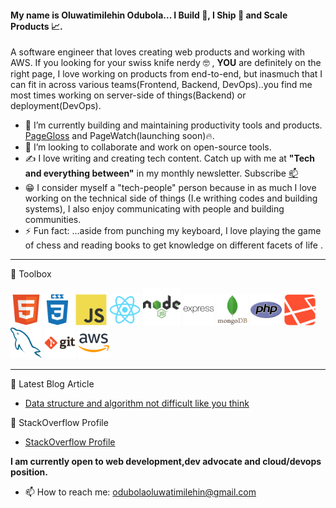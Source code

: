 
<!--
**Odubolaoluwatimilehin/Odubolaoluwatimilehin** is a ✨ _special_ ✨ repository because its `README.md` (this file) appears on your GitHub profile. -->
#### My name is Oluwatimilehin Odubola... I Build :construction_worker:, I Ship :rocket:  and Scale Products :chart_with_upwards_trend:.

A software engineer that loves creating web products and working with AWS. If you looking for your swiss knife nerdy 🤓 , **YOU** are definitely on the right page, I love working on products from end-to-end, but inasmuch that I can fit in across various teams(Frontend, Backend, DevOps)..you find me most times working on server-side of things(Backend) or deployment(DevOps).

- 🔭 I’m currently building and maintaining productivity tools and products. [PageGloss](https://github.com/Odubolaoluwatimilehin/PageGloss) and PageWatch(launching soon):fire:.
- 👯 I’m looking to collaborate and work on open-source tools.
- ✍️ I love writing and creating tech content. Catch up with me at **"Tech and everything between"** in my monthly newsletter. Subscribe [📫](https://buttondown.email/Itz_timilehin)
- :grin: I consider myself a "tech-people" person because in as much I love working on the technical side of things (I.e writhing codes and building systems), I also enjoy communicating with people and building communities.
- ⚡ Fun fact: ...aside from punching my keyboard, I love playing the game of chess and reading books to get knowledge on different facets of life . 

-----------------------------------

🧰 Toolbox

<img src="https://github.com/devicons/devicon/blob/master/icons/html5/html5-original.svg" alt="HTML" width="50" height="50"/><img src="https://github.com/devicons/devicon/blob/master/icons/css3/css3-plain-wordmark.svg" alt="CSS" width="50" height="50"/> 
<img src="https://github.com/devicons/devicon/blob/master/icons/javascript/javascript-original.svg" alt="JavaScript" width="50" height="50"/> 
<img src="https://github.com/devicons/devicon/blob/master/icons/react/react-original.svg" alt="React" width="50" height="50"/> 
<img src="https://github.com/devicons/devicon/blob/master/icons/nodejs/nodejs-original-wordmark.svg" alt="NodeJS" width="60" height="60"/>
<img src="https://github.com/devicons/devicon/blob/master/icons/express/express-original-wordmark.svg" alt="ExpressJS" width="50" height="50"/>
<img src="https://github.com/devicons/devicon/blob/master/icons/mongodb/mongodb-original-wordmark.svg" alt="MongoDB" width="50" height="50"/>
<img src="https://github.com/devicons/devicon/blob/master/icons/php/php-original.svg" alt="PHP" width="50" height="50"/>
<img src="https://github.com/devicons/devicon/blob/master/icons/laravel/laravel-plain.svg" alt="Laravel" width="50" height="50"/>
<img src="https://github.com/devicons/devicon/blob/master/icons/mysql/mysql-original.svg" alt="MySQl" width="50" height="50"/>
<img src="https://github.com/devicons/devicon/blob/master/icons/git/git-original-wordmark.svg" alt="Git" width="50" height="50"/>
<img src="https://github.com/devicons/devicon/blob/master/icons/amazonwebservices/amazonwebservices-original-wordmark.svg" alt="AWS" width="50" height="50"/>

-----------------------------------

📘 Latest Blog Article

- [Data structure and algorithm not difficult like you think](https://odubolaoluwatimilehin.medium.com/data-structure-and-algorithm-not-difficult-like-you-think-f35ae9f32a48)

🧮 StackOverflow Profile

- [StackOverflow Profile](https://stackoverflow.com/users/10757574/odubola-oluwatimilehin?tab=profile)

**I am currently open to web development,dev advocate and cloud/devops position.** 

- 📫 How to reach me: [odubolaoluwatimilehin@gmail.com](odubolaoluwatimilehin@gmail.com)
